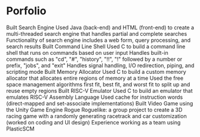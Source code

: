 # Porfolio

Built Search Engine
Used Java (back-end) and HTML (front-end) to create a multi-threaded search engine that handles partial and complete searches
Functionality of search engine includes a web form, query processing, and search results
Built Command Line Shell
Used C to build a command line shell that runs on commands based on user input
Handles built-in commands such as "cd", "#", "history", "!!", "!" followed by a number or prefix, "jobs", and "exit"
Handles signal handling, I/O redirection, piping, and scripting mode
Built Memory Allocator
Used C to build a custom memory allocator that allocates entire regions of memory at a time
Used the free space management algorithms first fit, best fit, and worst fit to split up and reuse empty regions
Built RISC-V Emulator
Used C to build an emulator that emulates RISC-V Assembly Language
Used cache for instruction words (direct-mapped and set-associate implementations)
Built Video Game using the Unity Game Engine
Rogue Roguelike: a group project to create a 3D racing game with a randomly generating racetrack and car customization (worked on coding and UI design)
Experience working as a team using PlasticSCM

